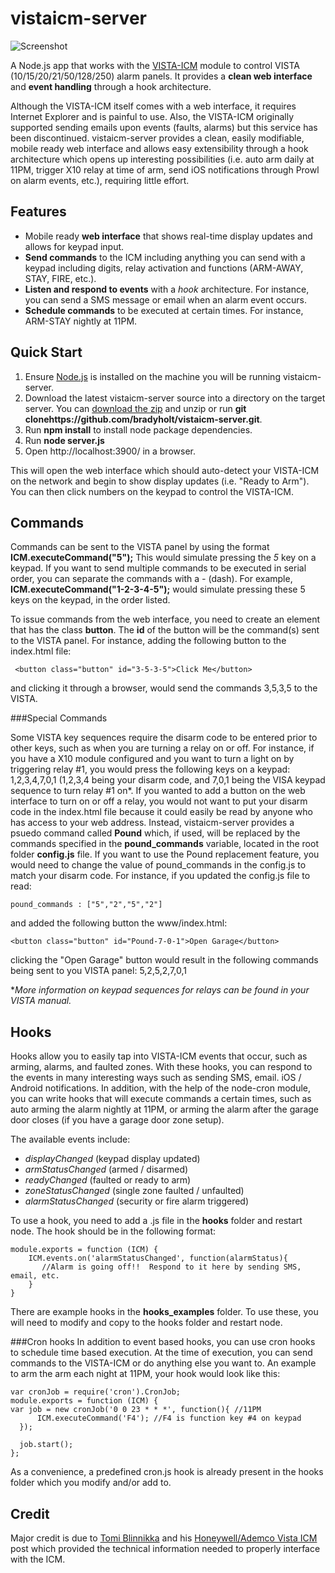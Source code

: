 vistaicm-server
==========

![Screenshot](https://raw.github.com/bradyholt/vistaicm-server/gh-pages/screenshot.png)

A Node.js app that works with the [VISTA-ICM](http://controlworks.com/modules/Product.aspx?pid=80) module to control VISTA (10/15/20/21/50/128/250) alarm panels.  It provides a **clean web interface** and **event handling** through a hook architecture.

Although the VISTA-ICM itself comes with a web interface, it requires Internet Explorer and is painful to use.  Also, the VISTA-ICM originally supported sending emails upon events (faults, alarms) but this service has been discontinued.  vistaicm-server provides a clean, easily modifiable, mobile ready web interface and allows easy extensibility through a hook architecture which opens up interesting possibilities (i.e. auto arm daily at 11PM, trigger X10 relay at time of arm, send iOS notifications through Prowl on alarm events, etc.), requiring little effort. 

Features
------- 

- Mobile ready **web interface** that shows real-time display updates and allows for keypad input.
- **Send commands** to the ICM including anything you can send with a keypad including digits, relay activation and functions (ARM-AWAY, STAY, FIRE, etc.).
- **Listen and respond to events** with a *hook* architecture.  For instance, you can send a SMS message or email when an alarm event occurs.   
- **Schedule commands** to be executed at certain times.  For instance, ARM-STAY nightly at 11PM.

Quick Start
---------


1. Ensure [Node.js](http://nodejs.org/) is installed on the machine you will be running vistaicm-server.
2. Download the latest vistaicm-server source into a directory on the target server.  You can [download the zip](https://github.com/bradyholt/vistaicm-server/archive/master.zip) and unzip or run **git clonehttps://github.com/bradyholt/vistaicm-server.git**.
3. Run **npm install** to install node package dependencies.
3. Run **node server.js** 
4. Open http://localhost:3900/ in a browser.

This will open the web interface which should auto-detect your VISTA-ICM on the network and begin to show display updates (i.e. "Ready to Arm").  You can then click numbers on the keypad to control the VISTA-ICM.

Commands
---------
Commands can be sent to the VISTA panel by using the format **ICM.executeCommand("5");**  This would simulate pressing the *5* key on a keypad.  If you want to send multiple commands to be executed in serial order, you can separate the commands with a *-* (dash).  For example, **ICM.executeCommand("1-2-3-4-5");** would simulate pressing these 5 keys on the keypad, in the order listed.

To issue commands from the web interface, you need to create an element that has the class **button**.  The **id** of the button will be the command(s) sent to the VISTA panel.  For instance, adding the following button to the index.html file:

     <button class="button" id="3-5-3-5">Click Me</button>

and clicking it through a browser, would send the commands 3,5,3,5 to the VISTA.

###Special Commands

Some VISTA key sequences require the disarm code to be entered prior to other keys, such as when you are turning a relay on or off.  For instance, if you have a X10 module configured and you want to turn a light on by triggering relay #1, you would press the following keys on a keypad:  1,2,3,4,7,0,1 (1,2,3,4 being your disarm code, and 7,0,1 being the VISA keypad sequence to turn relay #1 on*.  If you wanted to add a button on the web interface to turn on or off a relay, you would not want to put your disarm code in the index.html file because it could easily be read by anyone who has access to your web address.  Instead, vistaicm-server provides a psuedo command called **Pound** which, if used, will be replaced by the commands specified in the **pound\_commands** variable, located in the root folder **config.js** file.  If you want to use the Pound replacement feature, you would need to change the value of pound\_commands in the config.js to match your disarm code.  For instance, if you updated the config.js file to read:

    pound_commands : ["5","2","5","2"]

and added the following button the www/index.html:
    
    <button class="button" id="Pound-7-0-1">Open Garage</button>

clicking the "Open Garage" button would result in the following commands being sent to you VISTA panel: 5,2,5,2,7,0,1

**More information on keypad sequences for relays can be found in your VISTA manual.*
  
Hooks
-----

Hooks allow you to easily tap into VISTA-ICM events that occur, such as arming, alarms, and faulted zones.  With these hooks, you can respond to the events in many interesting ways such as sending SMS, email. iOS / Android notifications.  In addition, with the help of the node-cron module, you can write hooks that will execute commands a certain times, such as auto arming the alarm nightly at 11PM, or arming the alarm after the garage door closes (if you have a garage door zone setup).

The available events include:

 - *displayChanged* (keypad display updated)
 - *armStatusChanged* (armed / disarmed)
 - *readyChanged* (faulted or ready to arm)
 - *zoneStatusChanged* (single zone faulted / unfaulted)
 - *alarmStatusChanged* (security or fire alarm triggered)

To use a hook, you need to add a .js file in the **hooks** folder and restart node.  The hook should be in the following format:

    module.exports = function (ICM) {
        ICM.events.on('alarmStatusChanged', function(alarmStatus){
           //Alarm is going off!!  Respond to it here by sending SMS, email, etc.
        }
    }

There are example hooks in the **hooks_examples** folder.  To use these, you will need to modify and copy to the hooks folder and restart node.

###Cron hooks
In addition to event based hooks, you can use cron hooks to schedule time based execution.  At the time of execution, you can send commands to the VISTA-ICM or do anything else you want to.  An example to arm the arm each night at 11PM, your hook would look like this:

    var cronJob = require('cron').CronJob;
    module.exports = function (ICM) {
    var job = new cronJob('0 0 23 * * *', function(){ //11PM
          ICM.executeCommand('F4'); //F4 is function key #4 on keypad
      });

      job.start();
    };

As a convenience, a predefined cron.js hook is already present in the hooks folder which you modify and/or add to.


Credit
-----
Major credit is due to [Tomi Blinnikka](https://twitter.com/docBliny) and his [Honeywell/Ademco Vista ICM](http://bliny.net/blog/post/HoneywellAdemco-Vista-ICM-network.aspx) post which provided the technical information needed to properly interface with the ICM.
